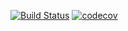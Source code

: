 [![Build Status](https://travis-ci.com/Zuxelator/job4j_grabber.svg?branch=main)](https://travis-ci.com/Zuxelator/job4j_grabber)
[![codecov](https://codecov.io/gh/Zuxelator/job4j_grabber/branch/master/graph/badge.svg?token=BKQ79LEJBE)](https://codecov.io/gh/Zuxelator/job4j_grabber)